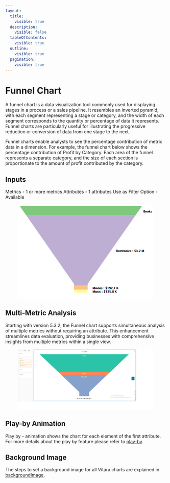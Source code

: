 ```yaml
---
layout:
  title:
    visible: true
  description:
    visible: false
  tableOfContents:
    visible: true
  outline:
    visible: true
  pagination:
    visible: true
---
```


# Funnel Chart

A funnel chart is a data visualization tool commonly used for displaying stages in a process or a sales pipeline. It resembles an inverted pyramid, with each segment representing a stage or category, and the width of each segment corresponds to the quantity or percentage of data it represents. Funnel charts are particularly useful for illustrating the progressive reduction or conversion of data from one stage to the next.

Funnel charts enable analysts to see the percentage contribution of metric data in a dimension. For example, the funnel chart below shows the percentage contribution of Profit by Category. Each area of the funnel represents a separate category, and the size of each section is proportionate to the amount of profit contributed by the category.

## Inputs <a href="#inputs" id="inputs"></a>

Metrics - 1 or more metrics Attributes - 1 attributes Use as Filter Option - Available

<figure><img src="../.gitbook/assets/image76.png" alt=""><figcaption></figcaption></figure>

## Multi-Metric Analysis&#x20;

Starting with version 5.3.2, the Funnel chart supports simultaneous analysis of multiple metrics without requiring an attribute. This enhancement streamlines data evaluation, providing businesses with comprehensive insights from multiple metrics within a single view.

<figure><img src="../.gitbook/assets/Funnel.png" alt=""><figcaption></figcaption></figure>

## Play-by Animation <a href="#play-by-animation" id="play-by-animation"></a>

Play by - animation shows the chart for each element of the first attribute. For more details about the play by feature please refer to [play-by](play-animation.md).

## Background Image <a href="#background-image" id="background-image"></a>

The steps to set a background image for all Vitara charts are explained in [backgroundImage](background-images.md).
